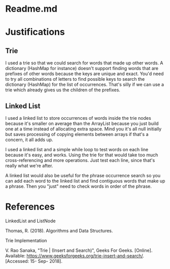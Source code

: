 
# Readme.md
  
# Justifications

## Trie
I used a trie so that we could search for words that made up other words. A dictionary (HashMap for instance)
doesn't support finding words that are prefixes of other words because the keys are unique and exact. You'd need to try all combinations
of letters to find possible keys to search the dictionary (HashMap) for the list of occurrences. That's silly if we can use a trie which already gives us the children of the prefixes. 

## Linked List
I used a linked list to store occurrences of words inside the trie nodes because it's smaller on average than the ArrayList because you just build one at a time instead of allocating extra space. Mind you it's all null initially but saves processing of copying elements between arrays if that's a concern, it all adds up.

I used a linked list and a simple while loop to test words on each line because it's easy, and works. Using the trie for that would take too much cross-referencing and more operations. Just test each line, since that's really what we're after.

A linked list would also be useful for the phrase occurrence search so you can add each word to the linked list and find contiguous words that make up a phrase. Then you "just" need to check words in order of the phrase. 

# References

LinkedList and ListNode

Thomas, R. (2018). Algorithms and Data Structures.

Trie Implementation

V. Rao Sanaka, "Trie | (Insert and Search)", Geeks For Geeks. [Online]. Available: https://www.geeksforgeeks.org/trie-insert-and-search/. [Accessed: 15- Sep- 2018].